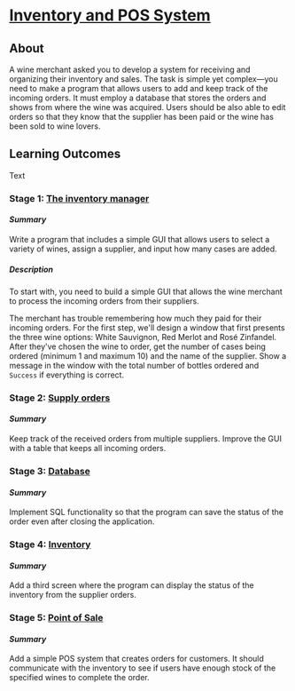 # [Inventory and POS System](https://hyperskill.org/projects/211)

## About

A wine merchant asked you to develop a system for receiving and organizing their inventory and sales. The task is simple
yet complex—you need to make a program that allows users to add and keep track of the incoming orders. It must employ
a database that stores the orders and shows from where the wine was acquired. Users should be also able to edit orders
so that they know that the supplier has been paid or the wine has been sold to wine lovers.

## Learning Outcomes

Text

### Stage 1: [The inventory manager](https://hyperskill.org/projects/211/stages/1057/implement)

#### _Summary_

Write a program that includes a simple GUI that allows users to select a variety of wines, assign a supplier, and 
input how many cases are added.

##### _Description_

To start with, you need to build a simple GUI that allows the wine merchant to process the incoming orders from 
their suppliers.

The merchant has trouble remembering how much they paid for their incoming orders. For the first step, we'll design 
a window that first presents the three wine options: White Sauvignon, Red Merlot and Rosé Zinfandel. After they've 
chosen the wine to order, get the number of cases being ordered (minimum 1 and maximum 10) and the name of the 
supplier. Show a message in the window with the total number of bottles ordered and `Success` if everything is correct.

### Stage 2: [Supply orders](https://hyperskill.org/projects/211/stages/1058/implement)

#### _Summary_

Keep track of the received orders from multiple suppliers. Improve the GUI with a table that keeps all incoming orders.

### Stage 3: [Database](https://hyperskill.org/projects/211/stages/1059/implement)

#### _Summary_

Implement SQL functionality so that the program can save the status of the order even after closing the application.

### Stage 4: [Inventory](https://hyperskill.org/projects/211/stages/1060/implement)

#### _Summary_

Add a third screen where the program can display the status of the inventory from the supplier orders.

### Stage 5: [Point of Sale](https://hyperskill.org/projects/211/stages/1061/implement)

#### _Summary_

Add a simple POS system that creates orders for customers. It should communicate with the inventory to see if users 
have enough stock of the specified wines to complete the order.
